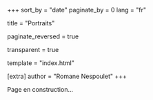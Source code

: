 +++
sort_by = "date"
paginate_by = 0
lang = "fr"

title = "Portraits"

paginate_reversed = true

transparent = true

template = "index.html"

[extra]
author = "Romane Nespoulet"
+++

Page en construction...